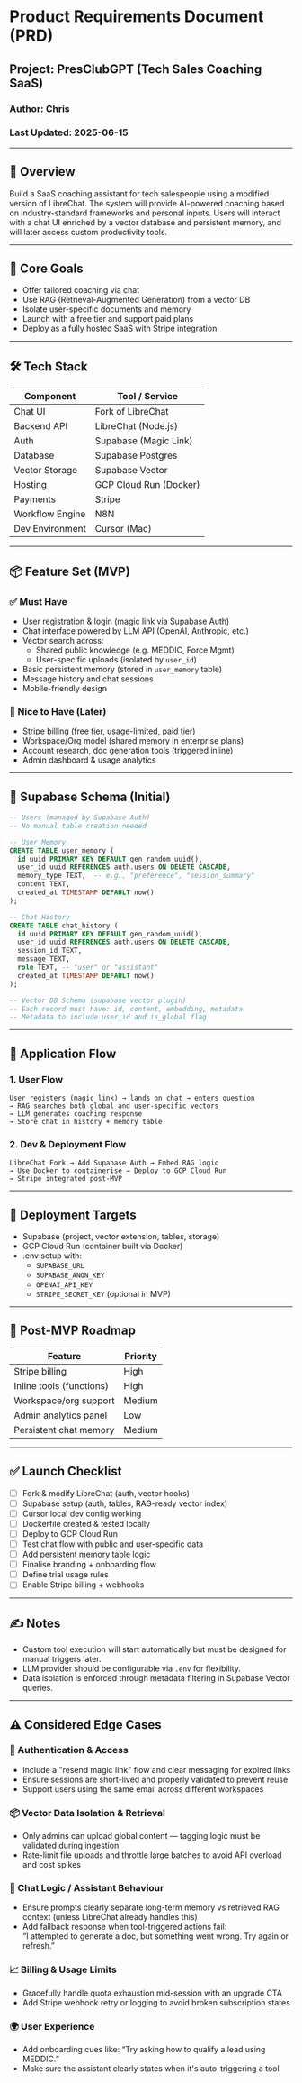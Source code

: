 # Product Requirements Document (PRD)

## Project: PresClubGPT (Tech Sales Coaching SaaS)

### Author: Chris  
### Last Updated: 2025-06-15

---

## 📌 Overview

Build a SaaS coaching assistant for tech salespeople using a modified version of LibreChat. The system will provide AI-powered coaching based on industry-standard frameworks and personal inputs. Users will interact with a chat UI enriched by a vector database and persistent memory, and will later access custom productivity tools.

---

## 🧩 Core Goals

- Offer tailored coaching via chat
- Use RAG (Retrieval-Augmented Generation) from a vector DB
- Isolate user-specific documents and memory
- Launch with a free tier and support paid plans
- Deploy as a fully hosted SaaS with Stripe integration

---

## 🛠️ Tech Stack

| Component        | Tool / Service         |
|------------------|------------------------|
| Chat UI          | Fork of LibreChat      |
| Backend API      | LibreChat (Node.js)    |
| Auth             | Supabase (Magic Link)  |
| Database         | Supabase Postgres      |
| Vector Storage   | Supabase Vector        |
| Hosting          | GCP Cloud Run (Docker) |
| Payments         | Stripe                 |
| Workflow Engine  | N8N                    |
| Dev Environment  | Cursor (Mac)           |

---

## 📦 Feature Set (MVP)

### ✅ Must Have

- User registration & login (magic link via Supabase Auth)
- Chat interface powered by LLM API (OpenAI, Anthropic, etc.)
- Vector search across:
  - Shared public knowledge (e.g. MEDDIC, Force Mgmt)
  - User-specific uploads (isolated by `user_id`)
- Basic persistent memory (stored in `user_memory` table)
- Message history and chat sessions
- Mobile-friendly design

### 🧪 Nice to Have (Later)

- Stripe billing (free tier, usage-limited, paid tier)
- Workspace/Org model (shared memory in enterprise plans)
- Account research, doc generation tools (triggered inline)
- Admin dashboard & usage analytics

---

## 🧱 Supabase Schema (Initial)

```sql
-- Users (managed by Supabase Auth)
-- No manual table creation needed

-- User Memory
CREATE TABLE user_memory (
  id uuid PRIMARY KEY DEFAULT gen_random_uuid(),
  user_id uuid REFERENCES auth.users ON DELETE CASCADE,
  memory_type TEXT,  -- e.g., "preference", "session_summary"
  content TEXT,
  created_at TIMESTAMP DEFAULT now()
);

-- Chat History
CREATE TABLE chat_history (
  id uuid PRIMARY KEY DEFAULT gen_random_uuid(),
  user_id uuid REFERENCES auth.users ON DELETE CASCADE,
  session_id TEXT,
  message TEXT,
  role TEXT, -- "user" or "assistant"
  created_at TIMESTAMP DEFAULT now()
);

-- Vector DB Schema (supabase vector plugin)
-- Each record must have: id, content, embedding, metadata
-- Metadata to include user_id and is_global flag
```

---

## 🔄 Application Flow

### 1. User Flow

```plaintext
User registers (magic link) → lands on chat → enters question
→ RAG searches both global and user-specific vectors
→ LLM generates coaching response
→ Store chat in history + memory table
```

### 2. Dev & Deployment Flow

```plaintext
LibreChat Fork → Add Supabase Auth → Embed RAG logic
→ Use Docker to containerise → Deploy to GCP Cloud Run
→ Stripe integrated post-MVP
```

---

## 🚢 Deployment Targets

- Supabase (project, vector extension, tables, storage)
- GCP Cloud Run (container built via Docker)
- .env setup with:
  - `SUPABASE_URL`
  - `SUPABASE_ANON_KEY`
  - `OPENAI_API_KEY`
  - `STRIPE_SECRET_KEY` (optional in MVP)

---

## 🚀 Post-MVP Roadmap

| Feature                  | Priority |
|--------------------------|----------|
| Stripe billing           | High     |
| Inline tools (functions) | High     |
| Workspace/org support    | Medium   |
| Admin analytics panel    | Low      |
| Persistent chat memory   | Medium   |

---

## ✅ Launch Checklist

- [ ] Fork & modify LibreChat (auth, vector hooks)
- [ ] Supabase setup (auth, tables, RAG-ready vector index)
- [ ] Cursor local dev config working
- [ ] Dockerfile created & tested locally
- [ ] Deploy to GCP Cloud Run
- [ ] Test chat flow with public and user-specific data
- [ ] Add persistent memory table logic
- [ ] Finalise branding + onboarding flow
- [ ] Define trial usage rules
- [ ] Enable Stripe billing + webhooks

---

## ✍️ Notes

- Custom tool execution will start automatically but must be designed for manual triggers later.
- LLM provider should be configurable via `.env` for flexibility.
- Data isolation is enforced through metadata filtering in Supabase Vector queries.
---

## ⚠️ Considered Edge Cases

### 🔐 Authentication & Access
- Include a "resend magic link" flow and clear messaging for expired links
- Ensure sessions are short-lived and properly validated to prevent reuse
- Support users using the same email across different workspaces

### 📦 Vector Data Isolation & Retrieval
- Only admins can upload global content — tagging logic must be validated during ingestion
- Rate-limit file uploads and throttle large batches to avoid API overload and cost spikes

### 💬 Chat Logic / Assistant Behaviour
- Ensure prompts clearly separate long-term memory vs retrieved RAG context (unless LibreChat already handles this)
- Add fallback response when tool-triggered actions fail:  
  “I attempted to generate a doc, but something went wrong. Try again or refresh.”

### 📈 Billing & Usage Limits
- Gracefully handle quota exhaustion mid-session with an upgrade CTA
- Add Stripe webhook retry or logging to avoid broken subscription states

### 🌍 User Experience
- Add onboarding cues like: “Try asking how to qualify a lead using MEDDIC.”
- Make sure the assistant clearly states when it's auto-triggering a tool
